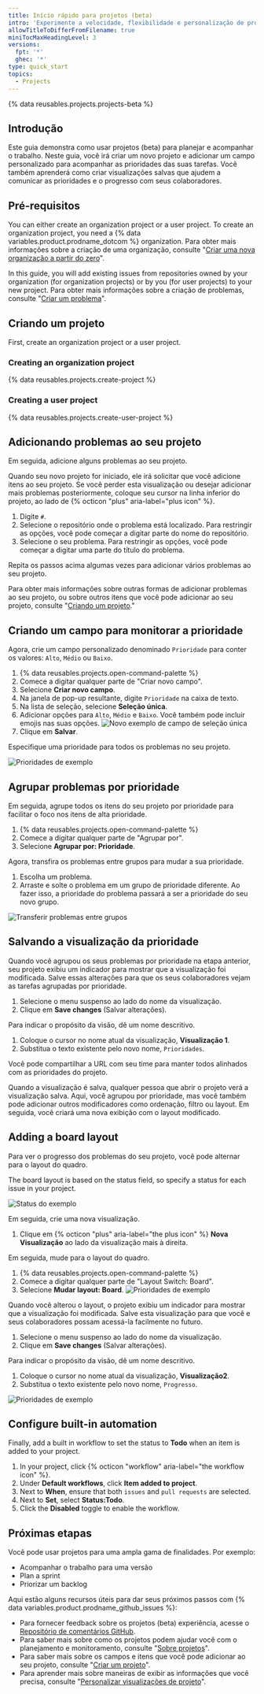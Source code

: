 ```yaml
---
title: Início rápido para projetos (beta)
intro: 'Experimente a velocidade, flexibilidade e personalização de projetos (beta) criando um projeto neste guia interativo.'
allowTitleToDifferFromFilename: true
miniTocMaxHeadingLevel: 3
versions:
  fpt: '*'
  ghec: '*'
type: quick_start
topics:
  - Projects
---
```


{% data reusables.projects.projects-beta %}

## Introdução

Este guia demonstra como usar projetos (beta) para planejar e acompanhar o trabalho. Neste guia, você irá criar um novo projeto e adicionar um campo personalizado para acompanhar as prioridades das suas tarefas. Você também aprenderá como criar visualizações salvas que ajudem a comunicar as prioridades e o progresso com seus colaboradores.

## Pré-requisitos

You can either create an organization project or a user project. To create an organization project, you need a {% data variables.product.prodname_dotcom %} organization. Para obter mais informações sobre a criação de uma organização, consulte "[Criar uma nova organização a partir do zero](/organizations/collaborating-with-groups-in-organizations/creating-a-new-organization-from-scratch)".

In this guide, you will add existing issues from repositories owned by your organization (for organization projects) or by you (for user projects) to your new project. Para obter mais informações sobre a criação de problemas, consulte "[Criar um problema](/issues/tracking-your-work-with-issues/creating-an-issue)".

## Criando um projeto

First, create an organization project or a user project.

### Creating an organization project

{% data reusables.projects.create-project %}

### Creating a user project

{% data reusables.projects.create-user-project %}

## Adicionando problemas ao seu projeto

Em seguida, adicione alguns problemas ao seu projeto.

Quando seu novo projeto for iniciado, ele irá solicitar que você adicione itens ao seu projeto. Se você perder esta visualização ou desejar adicionar mais problemas posteriormente, coloque seu cursor na linha inferior do projeto, ao lado de {% octicon "plus" aria-label="plus icon" %}.

1. Digite `#`.
2. Selecione o repositório onde o problema está localizado. Para restringir as opções, você pode começar a digitar parte do nome do repositório.
3. Selecione o seu problema. Para restringir as opções, você pode começar a digitar uma parte do título do problema.

Repita os passos acima algumas vezes para adicionar vários problemas ao seu projeto.

Para obter mais informações sobre outras formas de adicionar problemas ao seu projeto, ou sobre outros itens que você pode adicionar ao seu projeto, consulte "[Criando um projeto](/issues/trying-out-the-new-projects-experience/creating-a-project#adding-items-to-your-project)."

## Criando um campo para monitorar a prioridade

Agora, crie um campo personalizado denominado `Prioridade` para conter os valores: `Alto`, `Médio` ou `Baixo`.

1. {% data reusables.projects.open-command-palette %}
2. Comece a digitar qualquer parte de "Criar novo campo".
3. Selecione **Criar novo campo**.
4. Na janela de pop-up resultante, digite `Prioridade` na caixa de texto.
5. Na lista de seleção, selecione **Seleção única**.
6. Adicionar opções para `Alto`, `Médio` e `Baixo`. Você também pode incluir emojis nas suas opções. ![Novo exemplo de campo de seleção única](/assets/images/help/projects/new-single-select-field.png)
7. Clique em **Salvar**.

Especifique uma prioridade para todos os problemas no seu projeto.

![Prioridades de exemplo](/assets/images/help/projects/priority_example.png)

## Agrupar problemas por prioridade

Em seguida, agrupe todos os itens do seu projeto por prioridade para facilitar o foco nos itens de alta prioridade.

1. {% data reusables.projects.open-command-palette %}
2. Comece a digitar qualquer parte de "Agrupar por".
3. Selecione **Agrupar por: Prioridade**.

Agora, transfira os problemas entre grupos para mudar a sua prioridade.

1. Escolha um problema.
2. Arraste e solte o problema em um grupo de prioridade diferente. Ao fazer isso, a prioridade do problema passará a ser a prioridade do seu novo grupo.

![Transferir problemas entre grupos](/assets/images/help/projects/move_between_group.gif)

## Salvando a visualização da prioridade

Quando você agrupou os seus problemas por prioridade na etapa anterior, seu projeto exibiu um indicador para mostrar que a visualização foi modificada. Salve essas alterações para que os seus colaboradores vejam as tarefas agrupadas por prioridade.

1. Selecione o menu suspenso ao lado do nome da visualização.
2. Clique em **Save changes** (Salvar alterações).

Para indicar o propósito da visão, dê um nome descritivo.

1. Coloque o cursor no nome atual da visualização, **Visualização 1**.
2. Substitua o texto existente pelo novo nome, `Prioridades`.

Você pode compartilhar a URL com seu time para manter todos alinhados com as prioridades do projeto.

Quando a visualização é salva, qualquer pessoa que abrir o projeto verá a visualização salva. Aqui, você agrupou por prioridade, mas você também pode adicionar outros modificadores como ordenação, filtro ou layout. Em seguida, você criará uma nova exibição com o layout modificado.

## Adding a board layout

Para ver o progresso dos problemas do seu projeto, você pode alternar para o layout do quadro.

The board layout is based on the status field, so specify a status for each issue in your project.

![Status do exemplo](/assets/images/help/projects/status_example.png)

Em seguida, crie uma nova visualização.

1. Clique em {% octicon "plus" aria-label="the plus icon" %} **Nova Visualização** ao lado da visualização mais à direita.

Em seguida, mude para o layout do quadro.

1. {% data reusables.projects.open-command-palette %}
2. Comece a digitar qualquer parte de "Layout Switch: Board".
3. Selecione **Mudar layout: Board**. ![Prioridades de exemplo](/assets/images/help/projects/example_board.png)

Quando você alterou o layout, o projeto exibiu um indicador para mostrar que a visualização foi modificada. Salve esta visualização para que você e seus colaboradores possam acessá-la facilmente no futuro.

1. Selecione o menu suspenso ao lado do nome da visualização.
2. Clique em **Save changes** (Salvar alterações).

Para indicar o propósito da visão, dê um nome descritivo.

1. Coloque o cursor no nome atual da visualização, **Visualização2**.
2. Substitua o texto existente pelo novo nome, `Progresso`.

![Prioridades de exemplo](/assets/images/help/projects/project-view-switch.gif)

## Configure built-in automation

Finally, add a built in workflow to set the status to **Todo** when an item is added to your project.

1. In your project, click {% octicon "workflow" aria-label="the workflow icon" %}.
2. Under **Default workflows**, click **Item added to project**.
3. Next to **When**, ensure that both `issues` and `pull requests` are selected.
4. Next to **Set**, select **Status:Todo**.
5. Click the **Disabled** toggle to enable the workflow.

## Próximas etapas

Você pode usar projetos para uma ampla gama de finalidades. Por exemplo:

- Acompanhar o trabalho para uma versão
- Plan a sprint
- Priorizar um backlog

Aqui estão alguns recursos úteis para dar seus próximos passos com {% data variables.product.prodname_github_issues %}:

- Para fornecer feedback sobre os projetos (beta) experiência, acesse o [Repositório de comentários GitHub](https://github.com/github/feedback/discussions/categories/issues-feedback).
- Para saber mais sobre como os projetos podem ajudar você com o planejamento e monitoramento, consulte "[Sobre projetos](/issues/trying-out-the-new-projects-experience/about-projects)".
- Para saber mais sobre os campos e itens que você pode adicionar ao seu projeto, consulte "[Criar um projeto](/issues/trying-out-the-new-projects-experience/creating-a-project)".
- Para aprender mais sobre maneiras de exibir as informações que você precisa, consulte "[Personalizar visualizações de projeto](/issues/trying-out-the-new-projects-experience/customizing-your-project-views)".
